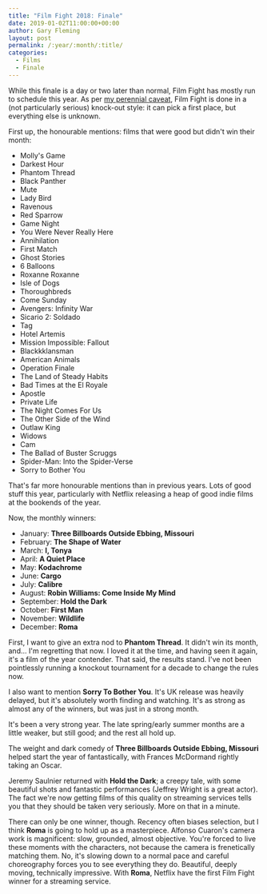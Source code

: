 ```yaml
---
title: "Film Fight 2018: Finale"
date: 2019-01-02T11:00:00+00:00
author: Gary Fleming
layout: post
permalink: /:year/:month/:title/
categories:
  - Films
  - Finale
---
```


While this finale is a day or two later than normal, Film Fight has mostly run to schedule this year. As per [my perennial caveat](https://solitude.vkps.co.uk/2017/12/film-fight-2017-finale/), Film Fight is done in
a (not particularly serious) knock-out style: it can pick a first place, but everything else is unknown.

First up, the honourable mentions: films that were good but didn't win their month:

* Molly's Game
* Darkest Hour
* Phantom Thread
* Black Panther
* Mute
* Lady Bird
* Ravenous
* Red Sparrow
* Game Night
* You Were Never Really Here
* Annihilation
* First Match
* Ghost Stories
* 6 Balloons
* Roxanne Roxanne
* Isle of Dogs
* Thoroughbreds
* Come Sunday
* Avengers: Infinity War
* Sicario 2: Soldado
* Tag
* Hotel Artemis
* Mission Impossible: Fallout
* Blackkklansman
* American Animals
* Operation Finale
* The Land of Steady Habits
* Bad Times at the El Royale
* Apostle
* Private Life
* The Night Comes For Us
* The Other Side of the Wind
* Outlaw King
* Widows
* Cam
* The Ballad of Buster Scruggs
* Spider-Man: Into the Spider-Verse
* Sorry to Bother You

That's far more honourable mentions than in previous years. Lots of good stuff this year, particularly with Netflix releasing a heap of good indie films at the bookends of the year.

Now, the monthly winners:

* January: **Three Billboards Outside Ebbing, Missouri**
* February: **The Shape of Water**
* March: **I, Tonya**
* April: **A Quiet Place**
* May: **Kodachrome**
* June: **Cargo**
* July: **Calibre**
* August: **Robin Williams: Come Inside My Mind**
* September: **Hold the Dark**
* October: **First Man**
* November: **Wildlife**
* December: **Roma**

First, I want to give an extra nod to **Phantom Thread**. It didn't win its month, and... I'm regretting that now. I loved it at the time, and having seen it again, it's a film of the year contender. That said, the results stand. I've not been pointlessly running a knockout tournament for a decade to change the rules now.

I also want to mention **Sorry To Bother You**. It's UK release was heavily delayed, but it's absolutely worth finding and watching. It's as strong as almost any of the winners, but was just in a strong month.

It's been a very strong year. The late spring/early summer months are a little weaker, but still good; and the rest all hold up.

The weight and dark comedy of **Three Billboards Outside Ebbing, Missouri**  helped start the year of fantastically, with Frances McDormand rightly taking an Oscar.

Jeremy Saulnier returned with **Hold the Dark**; a creepy tale, with some beautiful shots and fantastic performances (Jeffrey Wright is a great actor). The fact we're now getting films of this quality on streaming services tells you that they should be taken very seriously. More on that in a minute.

There can only be one winner, though. Recency often biases selection, but I think **Roma** is going to hold up as a masterpiece. Alfonso Cuaron's camera work is magnificent: slow, grounded, almost objective. You're forced to live these moments with the characters, not because the camera is frenetically matching them. No, it's slowing down to a normal pace and careful choreography forces you to see everything they do. Beautiful, deeply moving, technically impressive. With **Roma**, Netflix have the first Film Fight winner for a streaming service.
